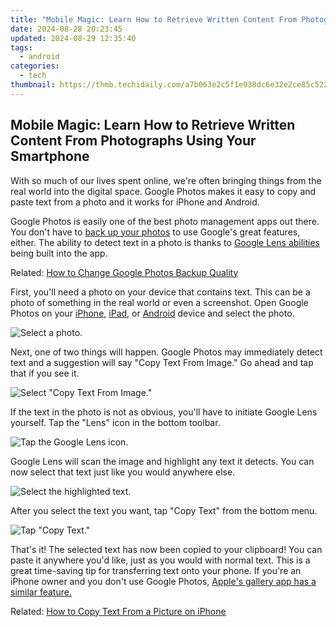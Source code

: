 ```yaml
---
title: "Mobile Magic: Learn How to Retrieve Written Content From Photographs Using Your Smartphone"
date: 2024-08-28 20:23:45
updated: 2024-08-29 12:35:40
tags:
  - android
categories:
  - tech
thumbnail: https://thmb.techidaily.com/a7b063e2c5f1e938dc6e32e2ce85c52239dfc8e7739a5c0ead2c07ab91e735b6.png
---
```


## Mobile Magic: Learn How to Retrieve Written Content From Photographs Using Your Smartphone

With so much of our lives spent online, we're often bringing things from the real world into the digital space. Google Photos makes it easy to copy and paste text from a photo and it works for iPhone and Android.

 Google Photos is easily one of the best photo management apps out there. You don't have to [back up your photos](https://youtube-video-recordings.techidaily.com/in-2024-demystifying-youtube-shorts-template-design-principles/) to use Google's great features, either. The ability to detect text in a photo is thanks to [Google Lens abilities](https://ios-unlock.techidaily.com/in-2024-7-top-ways-to-resolve-apple-id-not-active-issue-for-apple-iphone-14-plus-by-drfone-ios/) being built into the app.

Related: [How to Change Google Photos Backup Quality](https://youtube-video-recordings.techidaily.com/in-2024-demystifying-youtube-shorts-template-design-principles/) 

 First, you'll need a photo on your device that contains text. This can be a photo of something in the real world or even a screenshot. Open Google Photos on your [iPhone](https://apps.apple.com/us/app/google-photos/id962194608), [iPad](https://apps.apple.com/us/app/google-photos/id962194608), or [Android](https://www.anrdoezrs.net/links/3607085/type/dlg/sid/UUhtgUeUpU208591/https://play.google.com/store/apps/details?id=com.google.android.apps.photos&hl=en%5FUS&gl=US) device and select the photo.

![Select a photo.](https://static1.howtogeekimages.com/wordpress/wp-content/uploads/2021/09/2021-09-21_17-12-34.png) 

 Next, one of two things will happen. Google Photos may immediately detect text and a suggestion will say "Copy Text From Image." Go ahead and tap that if you see it.

![Select "Copy Text From Image."](https://static1.howtogeekimages.com/wordpress/wp-content/uploads/2021/09/2021-09-21_17-14-14.png) 

 If the text in the photo is not as obvious, you'll have to initiate Google Lens yourself. Tap the "Lens" icon in the bottom toolbar.

![Tap the Google Lens icon.](https://static1.howtogeekimages.com/wordpress/wp-content/uploads/2021/09/2021-09-21_17-15-05.png) 

 Google Lens will scan the image and highlight any text it detects. You can now select that text just like you would anywhere else.

![Select the highlighted text.](https://static1.howtogeekimages.com/wordpress/wp-content/uploads/2021/09/2021-09-21_17-15-59.png) 

 After you select the text you want, tap "Copy Text" from the bottom menu.

![Tap "Copy Text."](https://static1.howtogeekimages.com/wordpress/wp-content/uploads/2021/09/2021-09-21_17-17-01-1.png) 

 That's it! The selected text has now been copied to your clipboard! You can paste it anywhere you'd like, just as you would with normal text. This is a great time-saving tip for transferring text onto your phone. If you're an iPhone owner and you don't use Google Photos, [Apple's gallery app has a similar feature.](https://extra-approaches.techidaily.com/2024-approved-lifelike-broadcasts-which-aspect-holds-the-high-ground/) 

Related: [How to Copy Text From a Picture on iPhone](https://extra-approaches.techidaily.com/2024-approved-lifelike-broadcasts-which-aspect-holds-the-high-ground/)

<ins class="adsbygoogle"
     style="display:block"
     data-ad-format="autorelaxed"
     data-ad-client="ca-pub-7571918770474297"
     data-ad-slot="1223367746"></ins>



<ins class="adsbygoogle"
     style="display:block"
     data-ad-client="ca-pub-7571918770474297"
     data-ad-slot="8358498916"
     data-ad-format="auto"
     data-full-width-responsive="true"></ins>
